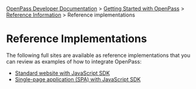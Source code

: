 [OpenPass Developer Documentation](../README.md) > [Getting Started with OpenPass](../getting-started.md) > [Reference Information](info-summary.md) > Reference implementations

# Reference Implementations

The following full sites are available as reference implementations that you can review as examples of how to integrate OpenPass:

* [Standard website with JavaScript SDK ](https://github.com/openpass-sso/openpass-js-test-site)
* [Single-page application (SPA) with JavaScript SDK](https://github.com/openpass-sso/openpass-js-react-spa-test-site)
